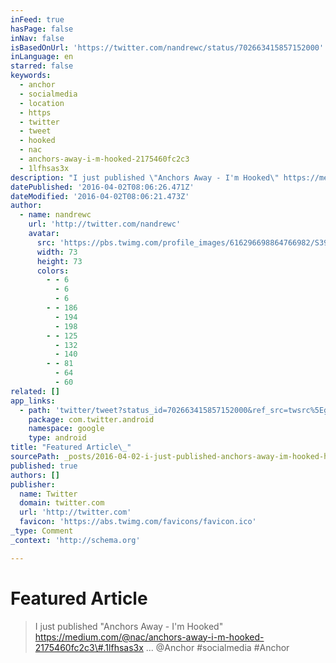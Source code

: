 ```yaml
---
inFeed: true
hasPage: false
inNav: false
isBasedOnUrl: 'https://twitter.com/nandrewc/status/702663415857152000'
inLanguage: en
starred: false
keywords:
  - anchor
  - socialmedia
  - location
  - https
  - twitter
  - tweet
  - hooked
  - nac
  - anchors-away-i-m-hooked-2175460fc2c3
  - 1lfhsas3x
description: "I just published \"Anchors Away - I'm Hooked\" https://medium.com/@nac/anchors-away-i-m-hooked-2175460fc2c3#.1lfhsas3x ... @Anchor #socialmedia #Anchor"
datePublished: '2016-04-02T08:06:26.471Z'
dateModified: '2016-04-02T08:06:21.473Z'
author:
  - name: nandrewc
    url: 'http://twitter.com/nandrewc'
    avatar:
      src: 'https://pbs.twimg.com/profile_images/616296698864766982/S391SN-P_bigger.jpg'
      width: 73
      height: 73
      colors:
        - - 6
          - 6
          - 6
        - - 186
          - 194
          - 198
        - - 125
          - 132
          - 140
        - - 81
          - 64
          - 60
related: []
app_links:
  - path: 'twitter/tweet?status_id=702663415857152000&ref_src=twsrc%5Egoogle%7Ctwcamp%5Eandroidseo%7Ctwgr%5Estatus%7Ctwterm%5E702663415857152000'
    package: com.twitter.android
    namespace: google
    type: android
title: "Featured Article\_"
sourcePath: _posts/2016-04-02-i-just-published-anchors-away-im-hooked-httpsmedium.md
published: true
authors: []
publisher:
  name: Twitter
  domain: twitter.com
  url: 'http://twitter.com'
  favicon: 'https://abs.twimg.com/favicons/favicon.ico'
_type: Comment
_context: 'http://schema.org'

---
```

# Featured Article 
> 
> I just published "Anchors Away - I'm Hooked" https://medium.com/@nac/anchors-away-i-m-hooked-2175460fc2c3\#.1lfhsas3x ... @Anchor \#socialmedia \#Anchor